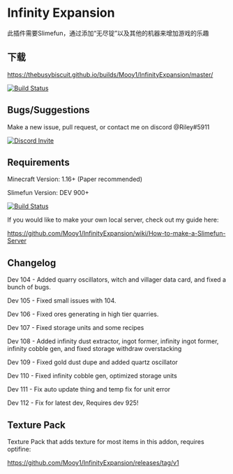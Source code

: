 # Infinity Expansion

此插件需要Slimefun，通过添加“无尽锭”以及其他的机器来增加游戏的乐趣

## 下载

https://thebusybiscuit.github.io/builds/Mooy1/InfinityExpansion/master/

[![Build Status](https://thebusybiscuit.github.io/builds/Mooy1/InfinityExpansion/master/badge.svg)](https://thebusybiscuit.github.io/builds/Mooy1/InfinityExpansion/master)

## Bugs/Suggestions

Make a new issue, pull request, or contact me on discord @Riley#5911

<p>
  <a href="https://discord.gg/slimefun">
    <img src="https://discordapp.com/api/guilds/565557184348422174/widget.png?style=banner3" alt="Discord Invite"/>
  </a>
</p>

## Requirements

Minecraft Version: 1.16+ (Paper recommended)

Slimefun Version: DEV 900+

[![Build Status](https://thebusybiscuit.github.io/builds/TheBusyBiscuit/Slimefun4/master/badge.svg)](https://thebusybiscuit.github.io/builds/TheBusyBiscuit/Slimefun4/master/)

If you would like to make your own local server, check out my guide here:

https://github.com/Mooy1/InfinityExpansion/wiki/How-to-make-a-Slimefun-Server

## Changelog

Dev 104 - Added quarry oscillators, witch and villager data card, and fixed a bunch of bugs.

Dev 105 - Fixed small issues with 104.

Dev 106 - Fixed ores generating in high tier quarries.

Dev 107 - Fixed storage units and some recipes

Dev 108 - Added infinity dust extractor, ingot former, infinity ingot former, infinity cobble gen, and fixed storage withdraw overstacking

Dev 109 - Fixed gold dust dupe and added quartz oscillator

Dev 110 - Fixed infinity cobble gen, optimized storage units

Dev 111 - Fix auto update thing and temp fix for unit error

Dev 112 - Fix for latest dev, Requires dev 925!

## Texture Pack

Texture Pack that adds texture for most items in this addon, requires optifine:

https://github.com/Mooy1/InfinityExpansion/releases/tag/v1
